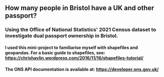 ## How many people in Bristol have a UK and other passport?
### Using the Office of National Statistics' 2021 Census dataset to investigate dual passport ownership in Bristol.

#### I used this mini-project to familiarise myself with shapefiles and geopandas. For a basic guide to shapefiles, see: https://chrishavlin.wordpress.com/2016/11/16/shapefiles-tutorial/
#### The ONS API documentation is available at: https://developer.ons.gov.uk/

